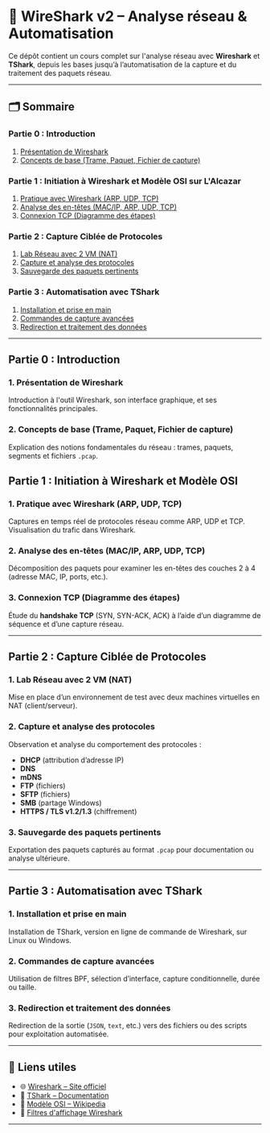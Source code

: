 # 📡 WireShark v2 – Analyse réseau & Automatisation

Ce dépôt contient un cours complet sur l'analyse réseau avec **Wireshark** et **TShark**, depuis les bases jusqu’à l’automatisation de la capture et du traitement des paquets réseau.

---

## 🗂️ Sommaire

### Partie 0 : Introduction

1. [Présentation de Wireshark](#1-présentation-de-wireshark)  
2. [Concepts de base (Trame, Paquet, Fichier de capture)](#2-concepts-de-base-trame-paquet-fichier-de-capture)  

### Partie 1 : Initiation à Wireshark et Modèle OSI sur L'Alcazar

1. [Pratique avec Wireshark (ARP, UDP, TCP)](#1-pratique-avec-wireshark-arp-udp-tcp)  
2. [Analyse des en-têtes (MAC/IP, ARP, UDP, TCP)](#2-analyse-des-en-têtes-macip-arp-udp-tcp)  
3. [Connexion TCP (Diagramme des étapes)](#3-connexion-tcp-diagramme-des-étapes)

### Partie 2 : Capture Ciblée de Protocoles
1. [Lab Réseau avec 2 VM (NAT)](#1-lab-réseau-avec-2-vm-nat)  
2. [Capture et analyse des protocoles](#2-capture-et-analyse-des-protocoles)  
3. [Sauvegarde des paquets pertinents](#3-sauvegarde-des-paquets-pertinents)

### Partie 3 : Automatisation avec TShark
1. [Installation et prise en main](#1-installation-et-prise-en-main)  
2. [Commandes de capture avancées](#2-commandes-de-capture-avancées)  
3. [Redirection et traitement des données](#3-redirection-et-traitement-des-données)

---

## Partie 0 : Introduction

### 1. Présentation de Wireshark
Introduction à l'outil Wireshark, son interface graphique, et ses fonctionnalités principales.

### 2. Concepts de base (Trame, Paquet, Fichier de capture)
Explication des notions fondamentales du réseau : trames, paquets, segments et fichiers `.pcap`.


## Partie 1 : Initiation à Wireshark et Modèle OSI

### 1. Pratique avec Wireshark (ARP, UDP, TCP)
Captures en temps réel de protocoles réseau comme ARP, UDP et TCP. Visualisation du trafic dans Wireshark.

### 2. Analyse des en-têtes (MAC/IP, ARP, UDP, TCP)
Décomposition des paquets pour examiner les en-têtes des couches 2 à 4 (adresse MAC, IP, ports, etc.).

### 3. Connexion TCP (Diagramme des étapes)
Étude du **handshake TCP** (SYN, SYN-ACK, ACK) à l’aide d’un diagramme de séquence et d’une capture réseau.

---

## Partie 2 : Capture Ciblée de Protocoles

### 1. Lab Réseau avec 2 VM (NAT)
Mise en place d’un environnement de test avec deux machines virtuelles en NAT (client/serveur).

### 2. Capture et analyse des protocoles
Observation et analyse du comportement des protocoles :
- **DHCP** (attribution d’adresse IP)
- **DNS** 
-  **mDNS**
- **FTP** (fichiers)
- **SFTP** (fichiers)
- **SMB** (partage Windows)
- **HTTPS / TLS v1.2/1.3** (chiffrement)

### 3. Sauvegarde des paquets pertinents
Exportation des paquets capturés au format `.pcap` pour documentation ou analyse ultérieure.

---

## Partie 3 : Automatisation avec TShark

### 1. Installation et prise en main
Installation de TShark, version en ligne de commande de Wireshark, sur Linux ou Windows.

### 2. Commandes de capture avancées
Utilisation de filtres BPF, sélection d’interface, capture conditionnelle, durée ou taille.

### 3. Redirection et traitement des données
Redirection de la sortie (`JSON`, `text`, etc.) vers des fichiers ou des scripts pour exploitation automatisée.

---

## 🔗 Liens utiles

- 🌐 [Wireshark – Site officiel](https://www.wireshark.org/)  
- 📄 [TShark – Documentation](https://www.wireshark.org/docs/man-pages/tshark.html)  
- 📘 [Modèle OSI – Wikipedia](https://fr.wikipedia.org/wiki/Mod%C3%A8le_OSI)  
- 🧪 [Filtres d'affichage Wireshark](https://wiki.wireshark.org/DisplayFilters)

---



